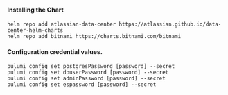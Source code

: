 #### Installing the Chart
```hcl
helm repo add atlassian-data-center https://atlassian.github.io/data-center-helm-charts
helm repo add bitnami https://charts.bitnami.com/bitnami
```

#### Configuration credential values.
```hcl
pulumi config set postgresPassword [password] --secret
pulumi config set dbuserPassword [password] --secret
pulumi config set adminPassword [password] --secret
pulumi config set espassword [password] --secret
```